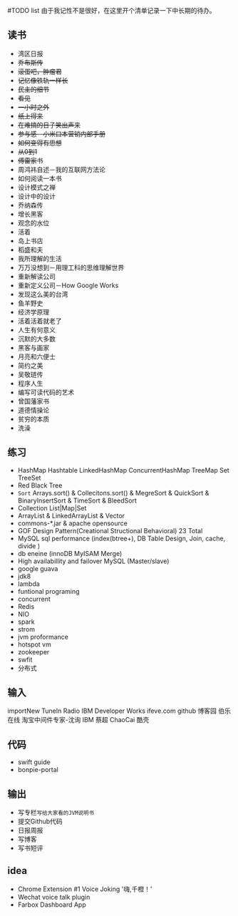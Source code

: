 #TODO list
由于我记性不是很好，在这里开个清单记录一下中长期的待办。
## 读书
- 湾区日报 
- ~~乔布斯传~~ 
- ~~滚蛋吧，肿瘤君~~ 
- ~~记忆像铁轨一样长~~ 
- ~~民主的细节~~ 
- ~~看见~~ 
- ~~一小时之外~~ 
- ~~纸上得来~~ 
- ~~在难搞的日子笑出声来~~ 
- ~~参与感－小米口本营销内部手册~~ 
- ~~如何变得有思想~~ 
- ~~从0到1~~ 
- ~~傅雷家书~~ 
- 周鸿祎自述－我的互联网方法论 
- 如何阅读一本书 
- 设计模式之禅 
- 设计中的设计 
- 乔纳森传 
- 增长黑客 
- 观念的水位 
- 活着 
- 岛上书店 
- 稻盛和夫 
- 我所理解的生活 
- 万万没想到－用理工科的思维理解世界 
- 重新解读公司 
- 重新定义公司－How Google Works 
- 发现这么美的台湾 
- 鱼羊野史 
- 经济学原理 
- 活着活着就老了 
- 人生有何意义 
- 沉默的大多数 
- 黑客与画家 
- 月亮和六便士 
- 简约之美 
- 吴敬琏传 
- 程序人生 
- 编写可读代码的艺术 
- 曾国藩家书 
- 道德情操论 
- 贫穷的本质 
- 洗澡 


## 练习
- HashMap Hashtable LinkedHashMap ConcurrentHashMap TreeMap Set TreeSet
- Red Black Tree
- ``Sort`` Arrays.sort() & Collecitons.sort()  & MegreSort & QuickSort & BinaryInsertSort & TimeSort & BleedSort
- Collection List|Map|Set 
- ArrayList & LinkedArrayList & Vector
- commons-*.jar & apache opensource
- GOF Design Pattern(Creational Structional Behavioral) 23 Total
- MySQL sql performance (index(btree+), DB Table Design, Join, cache, divide )
- db eneine (innoDB MyISAM Merge)
- High availabillity and failover MySQL (Master/slave)
- google guava 
- jdk8 
- lambda 
- funtional programing 
- concurrent 
- Redis
- NIO 
- spark 
- strom 
- jvm proformance 
- hotspot vm 
- zookeeper 
- swfit 
- 分布式

## 输入
importNew
TuneIn Radio
IBM Developer Works
ifeve.com
github
博客园
伯乐在线
淘宝中间件专家-沈询
IBM 蔡超 ChaoCai
酷壳


## 代码
- swift guide 
- bonpie-portal 

## 输出
- 写专栏``写给大家看的JVM说明书``
- 提交Github代码
- 日报周报
- 写博客
- 写书短评


## idea
- Chrome Extension #1 Voice Joking '嗨,千橙！' 
- Wechat voice talk plugin
- Farbox Dashboard App

